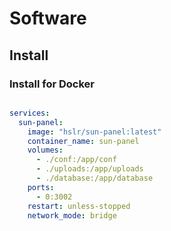 # Software

## Install

### Install for Docker

```shell

```

```yml
services:
  sun-panel:
    image: "hslr/sun-panel:latest"
    container_name: sun-panel
    volumes:
      - ./conf:/app/conf
      - ./uploads:/app/uploads
      - ./database:/app/database
    ports:
      - 0:3002
    restart: unless-stopped
    network_mode: bridge
```
